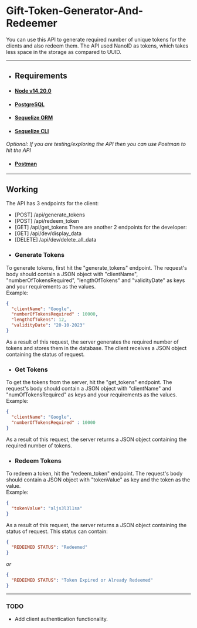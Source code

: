 # Gift-Token-Generator-And-Redeemer
You can use this API to generate required number of unique tokens for the clients and also redeem them. The API used NanoID as tokens, which takes less space in the storage as compared to UUID. 
___
* ## Requirements
* #### [Node v14.20.0](https://www.stewright.me/2021/03/install-nodejs-14-on-ubuntu-20-04/)
* #### [PostgreSQL](https://www.digitalocean.com/community/tutorials/how-to-install-postgresql-on-ubuntu-22-04-quickstart)
* #### [Sequelize ORM](https://sequelize.org/docs/v6/getting-started/)
* #### [Sequelize CLI](https://www.npmjs.com/package/sequelize-cli)

_Optional: If you are testing/exploring the API then you can use Postman to hit the API_ 
* #### [Postman](https://www.postman.com/downloads/)
___
## Working
The API has 3 endpoints for the client:
  - [POST] /api/generate_tokens
  - [POST] /api/redeem_token
  - [GET] /api/get_tokens
There are another 2 endpoints for the developer:
  - [GET] /api/dev/display_data
  - [DELETE] /api/dev/delete_all_data

* ### Generate Tokens
To generate tokens, first hit the "generate_tokens" endpoint. The request's body should contain a JSON object with "clientName", "numberOfTokensRequired", "lengthOfTokens" and "validityDate" as keys and your requirements as the values. <br>
Example: <br>
```json
{
  "clientName": "Google", 
  "numberOfTokensRequired" : 10000, 
  "lengthOfTokens": 12,
  "validityDate": "20-10-2023"
}
```
As a result of this request, the server generates the required number of tokens and stores them in the database. The client receives a JSON object containing the status of request.

* ### Get Tokens
To get the tokens from the server, hit the "get_tokens" endpoint. The request's body should contain a JSON object with "clientName" and "numOfTokensRequired" as keys and your requirements as the values. <br>
Example: <br>
```json
{
  "clientName": "Google", 
  "numberOfTokensRequired" : 10000
}
```
As a result of this request, the server returns a JSON object containing the required number of tokens.

* ### Redeem Tokens
To redeem a token, hit the "redeem_token" endpoint. The request's body should contain a JSON object with "tokenValue" as key and the token as the value. <br>
Example: <br>
```json
{
  "tokenValue": "aljs3l3l1sa"
}
```
As a result of this request, the server returns a JSON object containing the status of request. This status can contain:
```json
{
  "REDEEMED STATUS": "Redeemed"
}
```
_or_
```json
{
  "REDEEMED STATUS": "Token Expired or Already Redeemed"
}
```
___
### TODO
* Add client authentication functionality.
